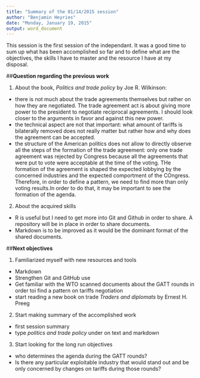 ```yaml
---
title: "Summary of the 01/14/2015 session"
author: "Benjamin Heyries"
date: "Monday, January 19, 2015"
output: word_document
---
```

This session is the first session of the independant. It was a good time to sum up what has been accomplished so far and to define what are the objectives, the skills I have to master and the resource I have at my disposal.

##**Question regarding the previous work**

1. About the book, _Politics and trade policy_ by Joe R. Wilkinson:

* there is not much about the trade agreements themselves but rather on how they are negotiated. The trade agreement act is about giving more power to the president to negotiate reciprocal agreements. I should look closer to the arguments in favor and against this new power.
* the technical aspect are not that important: what amount of tariffs is bilaterally removed does not really matter but rather how and why does the agreement can be accepted.
* the structure of the American politics does not allow to directly observe all the steps of the formation of the trade agreement: only one trade agreement was rejected by Congress because all the agreements that were put to vote were acceptable at the time of the voting. THe formation of the agreement is shaped the expected lobbying by the concerned industries and the expected comportment of the COngress. Therefore, in order to define a pattern, we need to find more than only voting results.In order to do that, it may be important to see the formation of the agenda.

2. About the acquired skills

* R is useful but I need to get more into Git and Github in order to share. A repository will be in place in order to share documents.
* Markdown is to be improved as it would be the dominant format of the shared documents.

##**Next objectives**

1. Familiarized myself with new resources and tools

* Markdown
* Strengthen Git and GitHub use
* Get familiar with the WTO scanned documents about the GATT rounds in order toi find a pattern on tariffs negotiation
* start reading a new book on trade _Traders and diplomats_ by Ernest H. Preeg

2. Start making summary of the accomplished work

* first session summary
* type _politics and trade policy_ under on text and markdown

3. Start looking for the long run objectives

* who determines the agenda during the GATT rounds?
* Is there any particular exploitable industry that would stand out and be only concerned by changes on tariffs during those rounds?